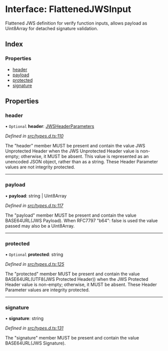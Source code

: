 # Interface: FlattenedJWSInput

Flattened JWS definition for verify function inputs, allows payload as
Uint8Array for detached signature validation.

## Index

### Properties

* [header](_types_d_.flattenedjwsinput.md#header)
* [payload](_types_d_.flattenedjwsinput.md#payload)
* [protected](_types_d_.flattenedjwsinput.md#protected)
* [signature](_types_d_.flattenedjwsinput.md#signature)

## Properties

### header

• `Optional` **header**: [JWSHeaderParameters](_types_d_.jwsheaderparameters.md)

*Defined in [src/types.d.ts:110](https://github.com/panva/jose/blob/v3.7.0/src/types.d.ts#L110)*

The "header" member MUST be present and contain the value JWS
Unprotected Header when the JWS Unprotected Header value is non-
empty; otherwise, it MUST be absent.  This value is represented as
an unencoded JSON object, rather than as a string.  These Header
Parameter values are not integrity protected.

___

### payload

•  **payload**: string \| Uint8Array

*Defined in [src/types.d.ts:117](https://github.com/panva/jose/blob/v3.7.0/src/types.d.ts#L117)*

The "payload" member MUST be present and contain the value
BASE64URL(JWS Payload). When RFC7797 "b64": false is used
the value passed may also be a Uint8Array.

___

### protected

• `Optional` **protected**: string

*Defined in [src/types.d.ts:125](https://github.com/panva/jose/blob/v3.7.0/src/types.d.ts#L125)*

The "protected" member MUST be present and contain the value
BASE64URL(UTF8(JWS Protected Header)) when the JWS Protected
Header value is non-empty; otherwise, it MUST be absent.  These
Header Parameter values are integrity protected.

___

### signature

•  **signature**: string

*Defined in [src/types.d.ts:131](https://github.com/panva/jose/blob/v3.7.0/src/types.d.ts#L131)*

The "signature" member MUST be present and contain the value
BASE64URL(JWS Signature).
